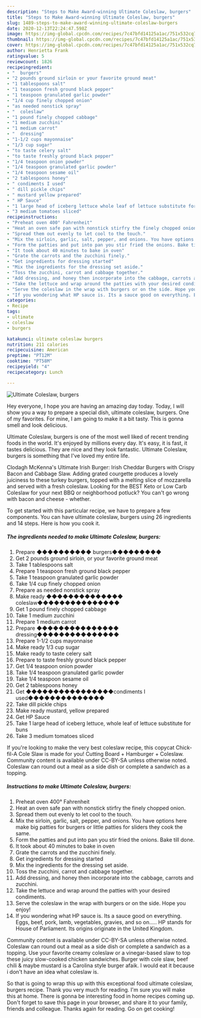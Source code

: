 ```yaml
---
description: "Steps to Make Award-winning Ultimate Coleslaw, burgers"
title: "Steps to Make Award-winning Ultimate Coleslaw, burgers"
slug: 1489-steps-to-make-award-winning-ultimate-coleslaw-burgers
date: 2020-12-13T22:24:47.598Z
image: https://img-global.cpcdn.com/recipes/7c47bfd14125a1ac/751x532cq70/ultimate-coleslaw-burgers-recipe-main-photo.jpg
thumbnail: https://img-global.cpcdn.com/recipes/7c47bfd14125a1ac/751x532cq70/ultimate-coleslaw-burgers-recipe-main-photo.jpg
cover: https://img-global.cpcdn.com/recipes/7c47bfd14125a1ac/751x532cq70/ultimate-coleslaw-burgers-recipe-main-photo.jpg
author: Henrietta Frank
ratingvalue: 5
reviewcount: 1826
recipeingredient:
- "  burgers"
- "2 pounds ground sirloin or your favorite ground meat"
- "1 tablespoons salt"
- "1 teaspoon fresh ground black pepper"
- "1 teaspoon granulated garlic powder"
- "1/4 cup finely chopped onion"
- "as needed nonstick spray"
- "  coleslaw"
- "1 pound finely chopped cabbage"
- "1 medium zucchini"
- "1 medium carrot"
- "  dressing"
- "1-1/2 cups mayonnaise"
- "1/3 cup sugar"
- "to taste celery salt"
- "to taste freshly ground black pepper"
- "1/4 teaspoon onion powder"
- "1/4 teaspoon granulated garlic powder"
- "1/4 teaspoon sesame oil"
- "2 tablespoons honey"
- " condiments I used"
- " dill pickle chips"
- " mustard yellow prepared"
- " HP Sauce"
- "1 large head of iceberg lettuce whole leaf of lettuce substitute for buns"
- "3 medium tomatoes sliced"
recipeinstructions:
- "Preheat oven 400° Fahrenheit"
- "Heat an oven safe pan with nonstick stirfry the finely chopped onion."
- "Spread them out evenly to let cool to the touch."
- "Mix the sirloin, garlic, salt, pepper, and onions. You have options here make big patties for burgers or little patties for sliders they cook the same."
- "Form the patties and put into pan you stir fried the onions. Bake till done."
- "It took about 40 minutes to bake in oven"
- "Grate the carrots and the zucchini finely."
- "Get ingredients for dressing started"
- "Mix the ingredients for the dressing set aside."
- "Toss the zucchini, carrot and cabbage together."
- "Add dressing, and honey then incorporate into the cabbage, carrots and zucchini."
- "Take the lettuce and wrap around the patties with your desired condiments."
- "Serve the coleslaw in the wrap with burgers or on the side. Hope you enjoy!"
- "If you wondering what HP sauce is. Its a sauce good on everything. Eggs, beef, pork, lamb, vegetables, gravies, and so on..... HP stands for House of Parliament. Its origins originate in the United Kingdom."
categories:
- Recipe
tags:
- ultimate
- coleslaw
- burgers

katakunci: ultimate coleslaw burgers 
nutrition: 211 calories
recipecuisine: American
preptime: "PT12M"
cooktime: "PT58M"
recipeyield: "4"
recipecategory: Lunch

---
```



![Ultimate Coleslaw, burgers](https://img-global.cpcdn.com/recipes/7c47bfd14125a1ac/751x532cq70/ultimate-coleslaw-burgers-recipe-main-photo.jpg)

Hey everyone, I hope you are having an amazing day today. Today, I will show you a way to prepare a special dish, ultimate coleslaw, burgers. One of my favorites. For mine, I am going to make it a bit tasty. This is gonna smell and look delicious.

Ultimate Coleslaw, burgers is one of the most well liked of recent trending foods in the world. It's enjoyed by millions every day. It's easy, it is fast, it tastes delicious. They are nice and they look fantastic. Ultimate Coleslaw, burgers is something that I've loved my entire life.

Clodagh McKenna&#39;s Ultimate Irish Burger: Irish Cheddar Burgers with Crispy Bacon and Cabbage Slaw. Adding grated courgette produces a lovely juiciness to these turkey burgers, topped with a melting slice of mozzarella and served with a fresh coleslaw. Looking for the BEST Keto or Low Carb Coleslaw for your next BBQ or neighborhood potluck? You can&#39;t go wrong with bacon and cheese - whether.


To get started with this particular recipe, we have to prepare a few components. You can have ultimate coleslaw, burgers using 26 ingredients and 14 steps. Here is how you cook it.

<!--inarticleads1-->

##### The ingredients needed to make Ultimate Coleslaw, burgers:

1. Prepare  ◆◆◆◆◆◆◆◆◆◆ burgers◆◆◆◆◆◆◆◆◆
1. Get 2 pounds ground sirloin, or your favorite ground meat
1. Take 1 tablespoons salt
1. Prepare 1 teaspoon fresh ground black pepper
1. Take 1 teaspoon granulated garlic powder
1. Take 1/4 cup finely chopped onion
1. Prepare as needed nonstick spray
1. Make ready  ◆◆◆◆◆◆◆◆◆◆◆◆◆◆ coleslaw◆◆◆◆◆◆◆◆◆◆◆◆◆◆◆
1. Get 1 pound finely chopped cabbage
1. Take 1 medium zucchini
1. Prepare 1 medium carrot
1. Prepare  ◆◆◆◆◆◆◆◆◆◆◆◆◆◆◆ dressing◆◆◆◆◆◆◆◆◆◆◆◆◆◆◆
1. Prepare 1-1/2 cups mayonnaise
1. Make ready 1/3 cup sugar
1. Make ready to taste celery salt
1. Prepare to taste freshly ground black pepper
1. Get 1/4 teaspoon onion powder
1. Take 1/4 teaspoon granulated garlic powder
1. Take 1/4 teaspoon sesame oil
1. Get 2 tablespoons honey
1. Get  ◆◆◆◆◆◆◆◆◆◆◆◆◆◆◆◆condiments I used◆◆◆◆◆◆◆◆◆◆◆◆◆◆
1. Take  dill pickle chips
1. Make ready  mustard, yellow prepared
1. Get  HP Sauce
1. Take 1 large head of iceberg lettuce, whole leaf of lettuce substitute for buns
1. Take 3 medium tomatoes sliced


If you&#39;re looking to make the very best coleslaw recipe, this copycat Chick-fil-A Cole Slaw is made for you! Cutting Board + Hamburger + Coleslaw. Community content is available under CC-BY-SA unless otherwise noted. Coleslaw can round out a meal as a side dish or complete a sandwich as a topping. 

<!--inarticleads2-->

##### Instructions to make Ultimate Coleslaw, burgers:

1. Preheat oven 400° Fahrenheit
1. Heat an oven safe pan with nonstick stirfry the finely chopped onion.
1. Spread them out evenly to let cool to the touch.
1. Mix the sirloin, garlic, salt, pepper, and onions. You have options here make big patties for burgers or little patties for sliders they cook the same.
1. Form the patties and put into pan you stir fried the onions. Bake till done.
1. It took about 40 minutes to bake in oven
1. Grate the carrots and the zucchini finely.
1. Get ingredients for dressing started
1. Mix the ingredients for the dressing set aside.
1. Toss the zucchini, carrot and cabbage together.
1. Add dressing, and honey then incorporate into the cabbage, carrots and zucchini.
1. Take the lettuce and wrap around the patties with your desired condiments.
1. Serve the coleslaw in the wrap with burgers or on the side. Hope you enjoy!
1. If you wondering what HP sauce is. Its a sauce good on everything. Eggs, beef, pork, lamb, vegetables, gravies, and so on..... HP stands for House of Parliament. Its origins originate in the United Kingdom.


Community content is available under CC-BY-SA unless otherwise noted. Coleslaw can round out a meal as a side dish or complete a sandwich as a topping. Use your favorite creamy coleslaw or a vinegar-based slaw to top these juicy slow-cooked chicken sandwiches. Burger with cole slaw, beef chili &amp; maybe mustard is a Carolina style burger afaik. I would eat it because i don&#39;t have an idea what coleslaw is. 

So that is going to wrap this up with this exceptional food ultimate coleslaw, burgers recipe. Thank you very much for reading. I'm sure you will make this at home. There is gonna be interesting food in home recipes coming up. Don't forget to save this page in your browser, and share it to your family, friends and colleague. Thanks again for reading. Go on get cooking!
